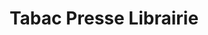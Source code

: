 ---
title: "Tabac Presse Librairie"
url: /usson-en-forez/tabac-presse-librairie/
shop: marchand de journaux
---